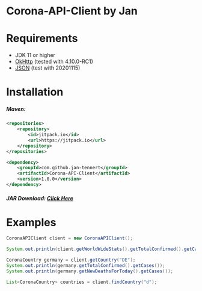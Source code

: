 # Corona-API-Client by Jan

# Requirements

- JDK 11 or higher
- [OkHttp](https://square.github.io/okhttp/) (tested with 4.10.0-RC1)
- [JSON](https://mvnrepository.com/artifact/org.json/json) (test with 20201115)

# Installation

##### Maven:


```xml
<repositories>
	<repository>
		<id>jitpack.io</id>
		<url>https://jitpack.io</url>
	</repository>
</repositories>
```
```xml
<dependency>
	<groupId>com.github.jan-tennert</groupId>
	<artifactId>Corona-API-Client</artifactId>
	<version>1.0.0</version>
</dependency>
```
##### JAR Download: [Click Here](https://github.com/jan-tennert/Corona-API-Client/releases)

# Examples

```java
CoronaAPIClient client = new CoronaAPIClient();

System.out.println(client.getWorldWideStats().getTotalConfirmed().getCases());

CoronaCountry germany = client.getCountry("DE");
System.out.println(germany.getTotalConfirmed().getCases());
System.out.println(germany.getNewDeathsForToday().getCases());

List<CoronaCountry> countries = client.findCountry("d");
```
